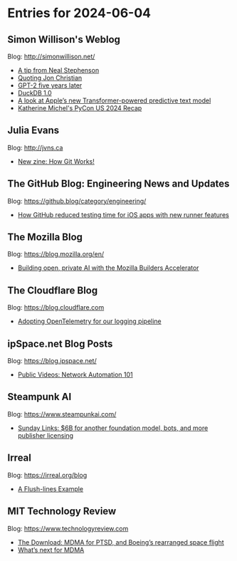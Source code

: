 # Entries for 2024-06-04
## Simon Willison's Weblog 
Blog: http://simonwillison.net/ 

- [A tip from Neal Stephenson](https://simonwillison.net/2024/Jun/4/a-tip-from-neal-stephenson/#atom-everything)
- [Quoting Jon Christian](https://simonwillison.net/2024/Jun/4/jon-christian/#atom-everything)
- [GPT-2 five years later](https://simonwillison.net/2024/Jun/3/gpt-2-five-years-later/#atom-everything)
- [DuckDB 1.0](https://simonwillison.net/2024/Jun/3/duckdb-10/#atom-everything)
- [A look at Apple’s new Transformer-powered predictive text model](https://simonwillison.net/2024/Jun/3/transformer-powered-predictive-text/#atom-everything)
- [Katherine Michel's PyCon US 2024 Recap](https://simonwillison.net/2024/Jun/3/katherine-michels-pycon-us-2024-recap/#atom-everything)
## Julia Evans 
Blog: http://jvns.ca 

- [New zine: How Git Works!](https://jvns.ca/blog/2024/04/25/new-zine--how-git-works-/)
## The GitHub Blog: Engineering News and Updates 
Blog: https://github.blog/category/engineering/ 

- [How GitHub reduced testing time for iOS apps with new runner features](https://github.blog/2024-06-03-how-github-reduced-testing-time-for-ios-apps-with-new-runner-features/)
## The Mozilla Blog 
Blog: https://blog.mozilla.org/en/ 

- [Building open, private AI with the Mozilla Builders Accelerator](https://blog.mozilla.org/en/mozilla/mozilla-builders-accelerator/)
##  The Cloudflare Blog  
Blog: https://blog.cloudflare.com 

- [Adopting OpenTelemetry for our logging pipeline](https://blog.cloudflare.com/adopting-opentelemetry-for-our-logging-pipeline)
## ipSpace.net Blog Posts 
Blog: https://blog.ipspace.net/ 

- [Public Videos: Network Automation 101](https://blog.ipspace.net/2024/06/network-automation-101-videos.html?utm_source=atom_feed)
## Steampunk AI 
Blog: https://www.steampunkai.com/ 

- [Sunday Links: $6B for another foundation model, bots, and more publisher licensing](https://www.steampunkai.com/sunday-links-3/)
## Irreal 
Blog: https://irreal.org/blog 

- [A Flush-lines Example](https://irreal.org/blog/?p=12218)
## MIT Technology Review 
Blog: https://www.technologyreview.com 

- [The Download: MDMA for PTSD, and Boeing’s rearranged space flight](https://www.technologyreview.com/2024/06/03/1093063/the-download-mdma-for-ptsd-and-boeings-rearranged-space-flight/)
- [What’s next for MDMA](https://www.technologyreview.com/2024/06/03/1093056/whats-next-for-mdma/)